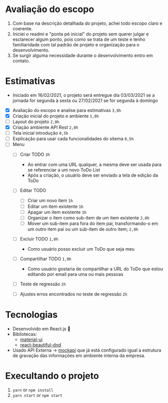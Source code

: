 #  Avaliação do escopo
1. Com base na descrição detalhada do projeto, achei todo escopo claro e coerente.
2. Iniciei o readmi e "ponta pé inicial" do projeto sem querer julgar e esclarecer algum ponto, pois como se trata de um teste e tenho familiaridade com tal padrão de projeto e organização para o desenvolvimento.
3. Se surgir alguma necessidade durante o desenvolvimento entro em contato.

# Estimativas
-  Iniciado em 16/02/2021, o projeto será entregue dia 03/03/2021 se a jornada for segunda à sexta ou 27/02/2021 se for segunda à domingo

- [x] Avaliação do escopo e analise para estimativas ``` 3,0h ```
- [x] Criação inicial do projeto e ambiente ``` 1,0h ```
- [ ] Layout do projeto ``` 2,0h ```
- [x] Criação ambiente API Rest ``` 2,0h ```
- [ ] Tela inicial introdução ``` 0,5h ```
- [ ] Explicação para usar cada funcionalidades do sitema ``` 0,5h ```
- [ ] Menu
    - [ ] Criar TODO  ``` 3h ```
        * Ao entrar com uma URL qualquer, a mesma deve ser usada para se referenciar a um novo ToDo List
        * Após a criação, o usuário deve ser enviado a tela de edição da ToDo
    - [ ] Editar TODO
        - [ ] Criar um novo item ``` 1h ```
        - [ ] Editar um item existente ``` 1h ```
        - [ ] Apagar um item existente ``` 1h ```
        - [ ] Organizar o item como sub-item de um item existente ``` 2,0h ```
        - [ ] Mover um sub-item para fora do item pai, transformando-o em um outro item pai ou um sub-item de outro item; ``` 2,0h ```
    - [ ] Excluir TODO ``` 1,0h ```
        - Como usuário posso excluir um ToDo que seja meu
    - [ ] Compartilhar TODO ``` 1,0h ```
        * Como usuário gostaria de compartilhar a URL do ToDo que estou editando por email para uma ou mais pessoas
    - [ ] Teste de regressão  ``` 2h ```
    - [ ] Ajustes erros encontrados no teste de regressão  ``` 2h ```


# Tecnologias

- Desenvolvido em React.js :rocket:
- Bibliotecas:
    - [material-ui](https://github.com/mui-org)
    - [react-beautiful-dnd](https://github.com/atlassian/react-beautiful-dnd)
- Usado API Externa -> [mockapi](https://mockapi.io/) que já está configurado igual a estrutura de gravação das informações em ambiente interna da empresa.


# Execultando o projeto
1. `yarn` or `npm install`
2. `yarn start` or `npm start`